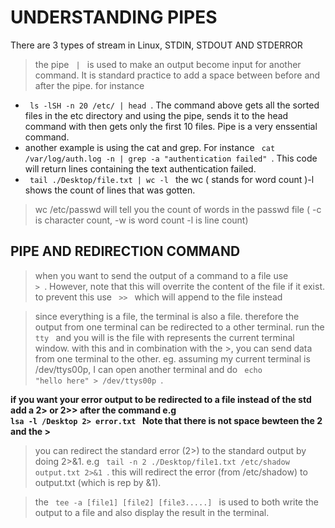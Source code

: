 # UNDERSTANDING PIPES
 There are 3 types of stream in Linux, STDIN, STDOUT AND STDERROR
 > the pipe <code> | </code> is used to make an output become input for another command. It is standard practice to add a space between before and after the pipe. for instance 
 * <code> ls -lSH -n 20 /etc/ | head </code>. The command above gets all the sorted files in the etc directory and using the pipe, sends it to the head command with then gets only the first 10 files. Pipe is a very enssential command. 
 * another example is using the cat and grep. For instance <code> cat /var/log/auth.log -n | grep -a "authentication failed" </code>. This code will return lines containing the text authentication failed.
 * <code> tail ./Desktop/file.txt | wc -l </code> the wc ( stands for word count )-l shows the count of lines that was gotten.

 > wc /etc/passwd will tell you the count of words in the passwd file ( -c is character count, -w is word count -l is line count)

 ## PIPE AND REDIRECTION COMMAND
 > when you want to send the output of a command to a file use <code> > </code>. However, note that this will overrite the content of the file if it exist. to prevent this use <code> >> </code> which will append to the file instead

 > since everything is a file, the terminal is also a file. therefore the output from one terminal can be redirected to a other terminal. run the <code> tty </code> and you will is the file with represents the current terminal window. with this and in combination with the >, you can send data from one terminal to the other. eg. assuming my current terminal is /dev/ttys00p, I can open another terminal and do  <code> echo "hello here" > /dev/ttys00p </code>.

 <Strong> if  you want your error output to be redirected to a file instead of the std add a 2> or 2>> after the command e.g 
        <code> lsa -l /Desktop 2> error.txt </code> Note that there is not space bewteen the 2 and the >
 </Strong>

 > you can redirect the standard error (2>) to the standard output by doing 2>&1. e.g <code> tail -n 2 ./Desktop/file1.txt /etc/shadow  output.txt 2>&1 </code>. this will redirect the error (from /etc/shadow) to output.txt (which is rep by &1).

 > the <code> tee -a [file1] [file2] [file3.....] </code> is used to both write the output to a file and also display the result in the terminal. 